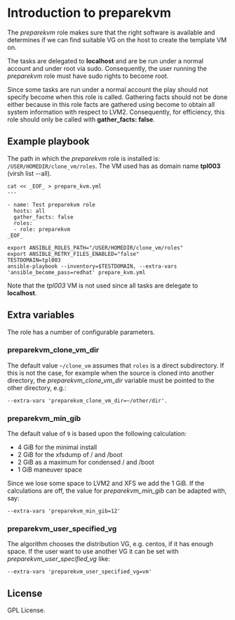 # Introduction to preparekvm

The *preparekvm* role makes sure that the right software is
available and determines if we can find suitable VG on the
host to create the template VM on.

The tasks are delegated to **localhost** and are be run
under a normal account and under root via sudo.
Consequently, the user running the *preparekvm* role must
have sudo rights to become root.

Since some tasks are run under a normal account the play
should not specify become when this role is called.
Gathering facts should not be done either because in this
role facts are gathered using become to obtain all system
information with respect to LVM2. Consequently, for
efficiency, this role should only be called with
**gather_facts: false**.

## Example playbook

The path in which the *preparekvm* role is installed is:
`/USER/HOMEDIR/clone_vm/roles`. The VM used has as domain
name **tpl003** (virsh list --all).

```
cat << _EOF_ > prepare_kvm.yml
---

- name: Test preparekvm role
  hosts: all
  gather_facts: false
  roles:
  - role: preparekvm
_EOF_

export ANSIBLE_ROLES_PATH="/USER/HOMEDIR/clone_vm/roles"
export ANSIBLE_RETRY_FILES_ENABLED="false"
TESTDOMAIN=tpl003
ansible-playbook --inventory=$TESTDOMAIN, --extra-vars 'ansible_become_pass=redhat' prepare_kvm.yml
```

Note that the *tpl003* VM is not used since all tasks are
delegate to **localhost**.

## Extra variables

The role has a number of configurable parameters.

### preparekvm\_clone\_vm\_dir

The default value `~/clone_vm` assumes that `roles` is a
direct subdirectory. If this is not the case, for example
when the source is cloned into another directory, the
*preparekvm_clone_vm_dir* variable must be pointed to the
other directory, e.g.:

```
--extra-vars 'preparekvm_clone_vm_dir=~/other/dir'.
```

### preparekvm\_min\_gib

The default value of `9` is based upon the following
calculation:

- 4 GiB for the minimal install
- 2 GiB for the xfsdump of / and /boot
- 2 GiB as a maximum for condensed / and /boot
- 1 GiB maneuver space

Since we lose some space to LVM2 and XFS we add the 1 GiB.
If the calculations are off, the value for
*preparekvm_min_gib* can be adapted with, say:

```
--extra-vars 'preparekvm_min_gib=12'
```

### preparekvm\_user\_specified\_vg

The algorithm chooses the distribution VG, e.g. centos, if
it has enough space. If the user want to use another VG it
can be set with *preparekvm_user_specified_vg* like:

```
--extra-vars 'preparekvm_user_specified_vg=vm'
```

## License
GPL License.
